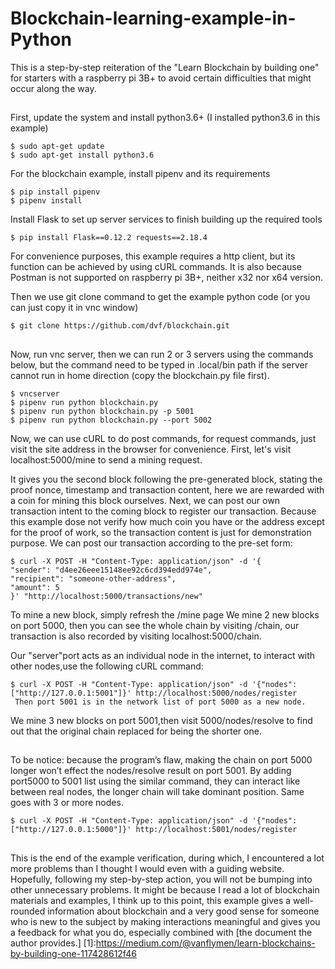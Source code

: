 # Blockchain-learning-example-in-Python
This is a step-by-step reiteration of  the "Learn Blockchain by building one" for starters with a raspberry pi 3B+ to avoid certain difficulties that might occur along the way.
##
First, update the system and install python3.6+ (I installed python3.6 in this example)

```
$ sudo apt-get update
$ sudo apt-get install python3.6
```

For the blockchain example, install pipenv and its requirements

```
$ pip install pipenv
$ pipenv install
```

Install Flask to set up server services to finish building up the required tools

```
$ pip install Flask==0.12.2 requests==2.18.4
```

For convenience purposes, this example requires a http client, but its function can be achieved by using cURL commands. It is also because Postman is not supported on raspberry pi 3B+, neither x32 nor x64 version.

Then we use git clone command to get the example python code (or you can just copy it in vnc window)

```
$ git clone https://github.com/dvf/blockchain.git
```
##
Now,  run vnc server, then we can run 2 or 3 servers using the commands below, but the command need to be typed in .local/bin path if the server cannot run in home direction (copy the  blockchain.py file first).

```
$ vncserver
$ pipenv run python blockchain.py
$ pipenv run python blockchain.py -p 5001
$ pipenv run python blockchain.py --port 5002
```

Now, we can use cURL to do post commands, for request commands, just visit the site address in the browser for convenience.
First, let's visit localhost:5000/mine to send a mining request.

It gives you the second block following the pre-generated block, stating the proof nonce, timestamp and transaction content, here we are rewarded with a coin for mining this block ourselves.
Next, we can post our own transaction intent to the coming block to register our transaction.
Because this example dose not verify how much coin you have or the address except for the proof of work, so the transaction content is just for demonstration purpose.
We can post our transaction according to the pre-set form:

```
$ curl -X POST -H "Content-Type: application/json" -d '{
"sender": "d4ee26eee15148ee92c6cd394edd974e",
"recipient": "someone-other-address",
"amount": 5
}' "http://localhost:5000/transactions/new"
```

To mine a new block, simply refresh the /mine page
We mine 2 new blocks on port 5000, then you can see the whole chain by visiting /chain, our transaction is also recorded by visiting localhost:5000/chain.

Our "server"port acts as an individual node in the internet, to interact with other nodes,use the following cURL command:

```
$ curl -X POST -H "Content-Type: application/json" -d '{"nodes":["http://127.0.0.1:5001"]}' http://localhost:5000/nodes/register
 Then port 5001 is in the network list of port 5000 as a new node.
```

We mine 3 new blocks on port 5001,then visit 5000/nodes/resolve to find out that the original chain replaced for being the shorter one.
##
To be notice: because the program’s flaw, making the chain on port 5000 longer won’t effect the nodes/resolve result on port 5001.
By adding port5000 to 5001 list using the similar command, they can interact like between real nodes, the longer chain will take dominant position. Same goes with 3 or more nodes.

```
$ curl -X POST -H "Content-Type: application/json" -d '{"nodes":["http://127.0.0.1:5000"]}' http://localhost:5001/nodes/register
```
##
This is the end of the example verification, during which, I encountered a lot more problems than I thought I would even with a guiding website. Hopefully, following my step-by-step action, you will not be bumping into other unnecessary problems. 
It might be because I read a lot of blockchain materials and examples, I think up to this point, this example gives a well-rounded information about blockchain and a very good sense for someone who is new to the subject by making interactions meaningful and gives you a feedback for what you do, especially combined with [the document the author provides.]
[1]:https://medium.com/@vanflymen/learn-blockchains-by-building-one-117428612f46
